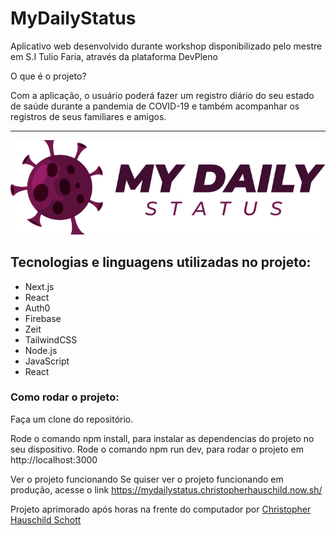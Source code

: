 # MyDailyStatus
Aplicativo web desenvolvido durante workshop disponibilizado pelo mestre em S.I Tulio Faria, através da plataforma DevPleno

O que é o projeto?

Com a aplicação, o usuário poderá fazer um registro diário do seu estado de saúde durante a pandemia de COVID-19 e também acompanhar os registros de seus familiares e amigos.

<hr>

<p align="center">
  <img width="1000px" src="https://github.com/ChristopherHauschild/app-fullstackLab-workshop/blob/master/mdl.png?raw=true">
 </p>

## Tecnologias e linguagens utilizadas no projeto:

<ul>
<li>Next.js</li>
<li>React</li>
<li>Auth0</li>
<li>Firebase</li>
<li>Zeit</li>
<li>TailwindCSS</li>
<li>Node.js</li>
<li>JavaScript</li>
<li>React</li>
</ul>

### Como rodar o projeto:

Faça um clone do repositório.

Rode o comando npm install, para instalar as dependencias do projeto no seu dispositivo.
Rode o comando npm run dev, para rodar o projeto em http://localhost:3000

Ver o projeto funcionando
Se quiser ver o projeto funcionando em produção, acesse o link https://mydailystatus.christopherhauschild.now.sh/

Projeto aprimorado após horas na frente do computador por <a href="https://github.com/ChristopherHauschild"> Christopher Hauschild Schott </a>

